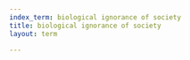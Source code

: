 ```yaml
---
index_term: biological ignorance of society
title: biological ignorance of society
layout: term

---
```

